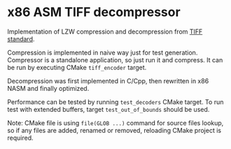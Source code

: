 # x86 ASM TIFF decompressor
Implementation of LZW compression and decompression from [TIFF standard](https://developer.adobe.com/content/dam/udp/en/open/standards/tiff/TIFF6.pdf).

Compression is implemented in naive way just for test generation. 
Compressor is a standalone application, so just run it and compress. It can be run by executing CMake `tiff_encoder` target.

Decompression was first implemented in C/Cpp, then rewritten in x86 NASM and finally optimized.

Performance can be tested by running `test_decoders` CMake target. To run test with extended buffers, target `test_out_of_bounds` should be used.

Note: CMake file is using `file(GLOB ...)` command for source files lookup, so if any files are added, renamed or removed, reloading CMake project is required.
